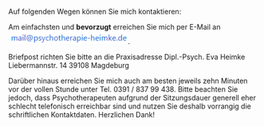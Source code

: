 Auf folgenden Wegen können Sie mich kontaktieren:

Am einfachsten und **bevorzugt** erreichen Sie mich per E-Mail an <img src="/static/img/landing/mailadresse.png">.

Briefpost richten Sie bitte an die Praxisadresse
Dipl.-Psych. Eva Heimke
Liebermannstr. 14
39108 Magdeburg

Darüber hinaus erreichen Sie mich auch am besten jeweils zehn Minuten vor der vollen Stunde unter Tel. 0391 / 837 99 438.
Bitte beachten Sie jedoch, dass Psychotherapeuten aufgrund der Sitzungsdauer generell eher schlecht telefonisch erreichbar sind und nutzen Sie deshalb vorrangig die schriftlichen Kontaktdaten. Herzlichen Dank!
